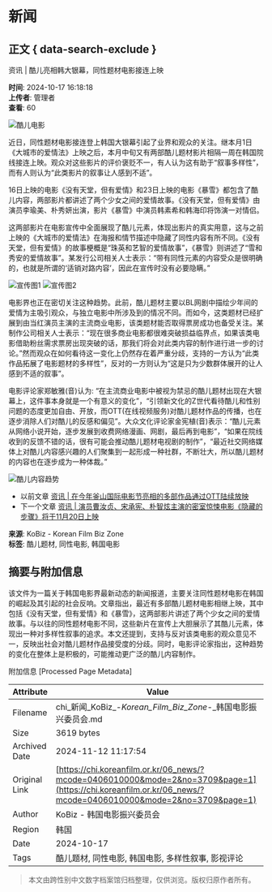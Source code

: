 # 新闻

## 正文 { data-search-exclude }


资讯 | 酷儿亮相韩大银幕，同性题材电影接连上映

**时间**: 2024-10-17 16:18:18  
**上传者**: 管理者  
**查看**: 60  

![酷儿电影](/_UploadEditor/1711170473_BQisyvWE_1.jpg)

近日，同性题材电影接连登上韩国大银幕引起了业界和观众的关注。继本月1日《大城市的爱情法》上映之后，本月中旬又有两部酷儿题材影片相隔一周在韩国院线接连上映。观众对这些影片的评价褒贬不一，有人认为这有助于“叙事多样性”，而有人则认为“此类影片的叙事让人感到不适”。

16日上映的电影《没有天堂，但有爱情》和23日上映的电影《暴雪》都包含了酷儿内容，两部影片都讲述了两个少女之间的爱情故事。《没有天堂，但有爱情》由演员李瑜美、朴秀妍出演，影片《暴雪》中演员韩素希和韩海印将饰演一对情侣。

这两部影片在电影宣传中全面展现了酷儿元素，体现出影片的真实用意，这与之前上映的《大城市的爱情法》在海报和情节描述中隐藏了同性内容有所不同。《没有天堂，但有爱情》的故事梗概是“珠英和艺智的爱情故事”，《暴雪》则讲述了“雪和秀安的爱情故事”。某发行公司相关人士表示：“带有同性元素的内容受众是很明确的，也就是所谓的‘适销对路内容’，因此在宣传时没有必要隐瞒。”

![宣传图1](/_UploadEditor/1711170473_YBfKm9Jz_2.jpg) ![宣传图2](/_UploadEditor/1711170473_EqobvKke_3.jpg)

电影界也正在密切关注这种趋势。此前，酷儿题材主要以BL网剧中描绘少年间的爱情为主吸引观众，与独立电影中所涉及到的情况不同。而如今，这类题材已经扩展到由当红演员主演的主流商业电影，该类题材能否取得票房成功也备受关注。某制作公司相关人士表示：“现在很多商业电影都很难突破损益临界点，如果该类电影借助粉丝需求票房出现突破的话，那我们将会对此类内容的制作进行进一步的讨论。”然而观众在如何看待这一变化上仍然存在着严重分歧，支持的一方认为“此类作品拓展了电影题材的多样性”，反对的一方则认为“这是只为少数群体展开的让人感到不适的叙事”。

电影评论家郑敏雅(音)认为: “在主流商业电影中被视为禁忌的酷儿题材出现在大银幕上，这件事本身就是一个有意义的变化”，“引领新文化的Z世代看待酷儿和性别问题的态度更加自由、开放，而OTT(在线视频服务)对酷儿题材作品的传播，也在逐步消除人们对酷儿的反感和偏见”。大众文化评论家金宪植(音)表示：“酷儿元素从网络小说开始，逐步发展到收费网络漫画、网剧，最后再到电影”，“如果在院线收到的反馈不错的话，很有可能会推动酷儿题材电视剧的制作”，“最近社交网络媒体上对酷儿内容感兴趣的人们聚集到一起形成一种社群，不断壮大，所以酷儿题材的内容也在逐步成为一种体裁。”

![酷儿内容趋势](/_UploadEditor/1711170473_V4lqeCwz_kofic.jpg)

- 以前文章 [资讯 | 在今年釜山国际电影节亮相的多部作品通过OTT陆续放映](https://kbiznews.com)
- 下一个文章 [资讯 | 演员曹汝贞、宋承宪、朴智炫主演的密室惊悚电影《隐藏的步骤》将于11月20日上映](https://kbiznews.com)

**来源**: KoBiz - Korean Film Biz Zone  
**标签**: 酷儿题材, 同性电影, 韩国电影

## 摘要与附加信息

<!-- tcd_abstract -->
该文件为一篇关于韩国电影界最新动态的新闻报道，主要关注同性题材电影在韩国的崛起及其引起的社会反响。文章指出，最近有多部酷儿题材电影相继上映，其中包括《没有天堂，但有爱情》和《暴雪》，这两部影片讲述了两个少女之间的爱情故事。与以往的同性题材电影不同，这些新片在宣传上大胆展示了其酷儿元素，体现出一种对多样性叙事的追求。本文还提到，支持与反对该类电影的观众意见不一，反映出社会对酷儿题材作品接受度的分歧。同时，电影评论家指出，这种趋势的变化在整体上是积极的，可能推动更广泛的酷儿内容制作。
<!-- tcd_abstract_end -->

附加信息 [Processed Page Metadata]

| Attribute       | Value                                  |
|-----------------|----------------------------------------|
| Filename        | chi_新闻_KoBiz_-_Korean_Film_Biz_Zone_-_韩国电影振兴委员会.md                             |
| Size            | 3619 bytes                           |
| Archived Date   | 2024-11-12 11:17:54                             |
| Original Link   | [https://chi.koreanfilm.or.kr/06_news/?mcode=0406010000&mode=2&no=3709&page=1](https://chi.koreanfilm.or.kr/06_news/?mcode=0406010000&mode=2&no=3709&page=1)                       |
| Author          | KoBiz - 韩国电影振兴委员会                               |
| Region          | 韩国                               |
| Date            | 2024-10-17                                 |
| Tags            | 酷儿题材, 同性电影, 韩国电影, 多样性叙事, 影视评论                                 |
>
> 本文由跨性别中文数字档案馆归档整理，仅供浏览。版权归原作者所有。
>